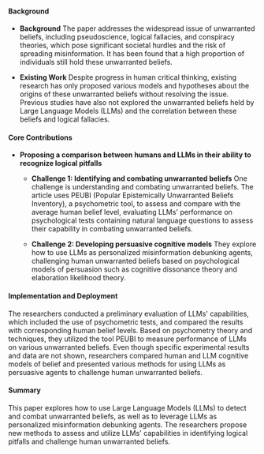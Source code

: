 #### Background
- **Background**
The paper addresses the widespread issue of unwarranted beliefs, including pseudoscience, logical fallacies, and conspiracy theories, which pose significant societal hurdles and the risk of spreading misinformation. It has been found that a high proportion of individuals still hold these unwarranted beliefs.

- **Existing Work**
Despite progress in human critical thinking, existing research has only proposed various models and hypotheses about the origins of these unwarranted beliefs without resolving the issue. Previous studies have also not explored the unwarranted beliefs held by Large Language Models (LLMs) and the correlation between these beliefs and logical fallacies.

#### Core Contributions
- **Proposing a comparison between humans and LLMs in their ability to recognize logical pitfalls**
    - **Challenge 1: Identifying and combating unwarranted beliefs**
        One challenge is understanding and combating unwarranted beliefs. The article uses PEUBI (Popular Epistemically Unwarranted Beliefs Inventory), a psychometric tool, to assess and compare with the average human belief level, evaluating LLMs' performance on psychological tests containing natural language questions to assess their capability in combating unwarranted beliefs.

    - **Challenge 2: Developing persuasive cognitive models**
        They explore how to use LLMs as personalized misinformation debunking agents, challenging human unwarranted beliefs based on psychological models of persuasion such as cognitive dissonance theory and elaboration likelihood theory.

#### Implementation and Deployment
The researchers conducted a preliminary evaluation of LLMs' capabilities, which included the use of psychometric tests, and compared the results with corresponding human belief levels. Based on psychometry theory and techniques, they utilized the tool PEUBI to measure performance of LLMs on various unwarranted beliefs. Even though specific experimental results and data are not shown, researchers compared human and LLM cognitive models of belief and presented various methods for using LLMs as persuasive agents to challenge human unwarranted beliefs.

#### Summary
This paper explores how to use Large Language Models (LLMs) to detect and combat unwarranted beliefs, as well as to leverage LLMs as personalized misinformation debunking agents. The researchers propose new methods to assess and utilize LLMs' capabilities in identifying logical pitfalls and challenge human unwarranted beliefs.